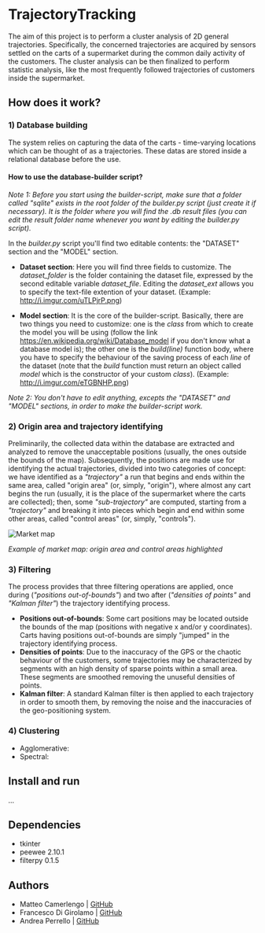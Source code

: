 # TrajectoryTracking
The aim of this project is to perform a cluster analysis of 2D general trajectories. Specifically, the concerned trajectories are acquired by sensors settled on the carts of a supermarket during the common daily activity of the customers. The cluster analysis can be then finalized to perform statistic analysis, like the most frequently followed trajectories of customers inside the supermarket.

## How does it work?
### 1) Database building
The system relies on capturing the data of the carts - time-varying locations which can be thought of as a trajectories. These datas are stored inside a relational database before the use.

#### How to use the database-builder script?
_Note 1: Before you start using the builder-script, make sure that a folder called "sqlite" exists in the root folder of the builder.py script (just create it if necessary). It is the folder where you will find the .db result files (you can edit the result folder name whenever you want by editing the builder.py script)._

In the _builder.py_ script you'll find two editable contents: the "DATASET" section and the "MODEL" section.
* __Dataset section__: Here you will find three fields to customize. The *dataset_folder* is the folder containing the dataset file, expressed by the second editable variable *dataset_file*. Editing the *dataset_ext* allows you to specify the text-file extention of your dataset. (Example: http://i.imgur.com/uTLPjrP.png)

* __Model section__: It is the core of the builder-script. Basically, there are two things you need to customize: one is the *class* from which to create the model you will be using (follow the link https://en.wikipedia.org/wiki/Database_model if you don't know what a database model is); the other one is the *build(line)* function body, where you have to specify the behaviour of the saving process of each *line* of the dataset (note that the *build* function must return an object called *model* which is the constructor of your custom *class*). (Example: http://i.imgur.com/eTGBNHP.png)

_Note 2: You don't have to edit anything, excepts the "DATASET" and "MODEL" sections, in order to make the builder-script work._

### 2) Origin area and trajectory identifying
Preliminarily, the collected data within the database are extracted and analyzed to remove the unacceptable positions (usually, the ones outside the bounds of the map). Subsequently, the positions are made use for identifying the actual trajectories, divided into two categories of concept: we have identified as a _"trajectory"_ a run that begins and ends within the same area, called "origin area" (or, simply, "origin"), where almost any cart begins the run (usually, it is the place of the supermarket where the carts are collected); then, some _"sub-trajectory"_ are computed, starting from a _"trajectory"_ and breaking it into pieces which begin and end within some other areas, called "control areas" (or, simply, "controls").

![Market map](http://i.imgur.com/dLzksR8.png)

_Example of market map: origin area and control areas highlighted_

### 3) Filtering
The process provides that three filtering operations are applied, once during (_"positions out-of-bounds"_) and two after (_"densities of points"_ and _"Kalman filter"_) the trajectory identifying process.
* __Positions out-of-bounds__: Some cart positions may be located outside the bounds of the map (positions with negative x and/or y coordinates). Carts having positions out-of-bounds are simply "jumped" in the trajectory identifying process.
* __Densities of points__: Due to the inaccuracy of the GPS or the chaotic behaviour of the customers, some trajectories may be characterized by segments with an high density of sparse points within a small area. These segments are smoothed removing the unuseful densities of points.
* __Kalman filter__: A standard Kalman filter is then applied to each trajectory in order to smooth them, by removing the noise and the inaccuracies of the geo-positioning system.

### 4) Clustering
* Agglomerative:
* Spectral:

## Install and run
...

## Dependencies
* tkinter
* peewee 2.10.1
* filterpy 0.1.5

## Authors
* Matteo Camerlengo | [GitHub](https://github.com/MatteoCamerlengo)
* Francesco Di Girolamo | [GitHub](https://github.com/francescodigirolamo)
* Andrea Perrello | [GitHub](https://github.com/AndreaPerrello)
